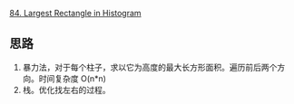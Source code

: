 [84. Largest Rectangle in Histogram](https://leetcode.com/problems/largest-rectangle-in-histogram/)


## 思路
1. 暴力法，对于每个柱子，求以它为高度的最大长方形面积。遍历前后两个方向。时间复杂度 O(n*n)
2. 栈。优化找左右的过程。